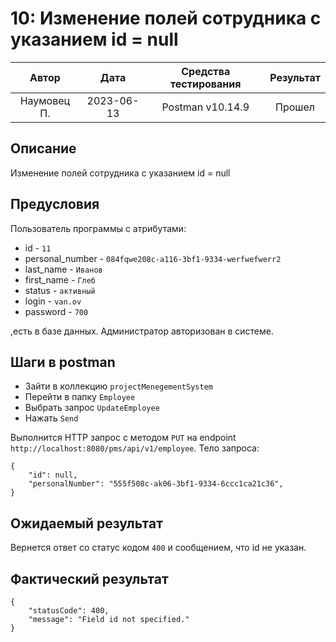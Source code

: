 # 10: Изменение полей сотрудника с указанием id = null

|    Автор    |    Дата    | Средства тестирования | Результат |
|:-----------:|:----------:|:---------------------:|:---------:|
| Наумовец П. | 2023-06-13 |   Postman v10.14.9    |  Прошел   |

## Описание

Изменение полей сотрудника с указанием id = null

## Предусловия

Пользователь программы с атрибутами:

* id - `11`
* personal_number - `084fqwe208c-a116-3bf1-9334-werfwefwerr2`
* last_name - `Иванов`
* first_name - `Глеб`
* status - `активный`
* login - `van.ov`
* password - `700`

,есть в базе данных. Администратор авторизован в системе.

## Шаги в postman

* Зайти в коллекцию `projectMenegementSystem`
* Перейти в папку `Employee`
* Выбрать запрос `UpdateEmployee`
* Нажать `Send`

Выполнится HTTP запрос с методом `PUT` на endpoint `http://localhost:8080/pms/api/v1/employee`. Тело запроса:

```
{
    "id": null,
    "personalNumber": "555f508c-ak06-3bf1-9334-6ccc1ca21c36",
}
```

## Ожидаемый результат

Вернется ответ со статус кодом `400` и сообщением, что id не указан.

## Фактический результат

```
{
    "statusCode": 400,
    "message": "Field id not specified."
}
```
